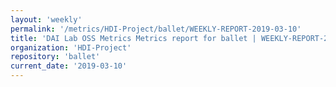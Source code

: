 ```yaml
---
layout: 'weekly'
permalink: '/metrics/HDI-Project/ballet/WEEKLY-REPORT-2019-03-10'
title: 'DAI Lab OSS Metrics Metrics report for ballet | WEEKLY-REPORT-2019-03-10'
organization: 'HDI-Project'
repository: 'ballet'
current_date: '2019-03-10'
---
```

